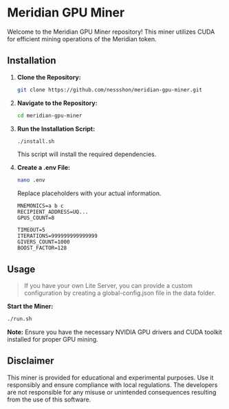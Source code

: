 # Meridian GPU Miner

Welcome to the Meridian GPU Miner repository! This miner utilizes CUDA for efficient mining operations of the Meridian
token.

## Installation

1. **Clone the Repository:**
   ```bash
   git clone https://github.com/nessshon/meridian-gpu-miner.git

2. **Navigate to the Repository:**
   ```bash
   cd meridian-gpu-miner
   ```

3. **Run the Installation Script:**
   ```bash
   ./install.sh
   ```
   This script will install the required dependencies.


1. **Create a .env File:**
   ```bash
   nano .env
   ```
   Replace placeholders with your actual information.
   ```env
   MNEMONICS=a b c
   RECIPIENT_ADDRESS=UQ...
   GPUS_COUNT=8

   TIMEOUT=5
   ITERATIONS=999999999999999
   GIVERS_COUNT=1000
   BOOST_FACTOR=128
   ```

## Usage

<blockquote>
If you have your own Lite Server, you can provide a custom configuration by creating a global-config.json file in the data folder.
</blockquote>

**Start the Miner:**

   ```bash
   ./run.sh
   ```

**Note:** Ensure you have the necessary NVIDIA GPU drivers and CUDA toolkit installed for proper GPU mining.

## Disclaimer

This miner is provided for educational and experimental purposes. Use it responsibly and ensure compliance with local
regulations. The developers are not responsible for any misuse or unintended consequences resulting from the use of this
software.
